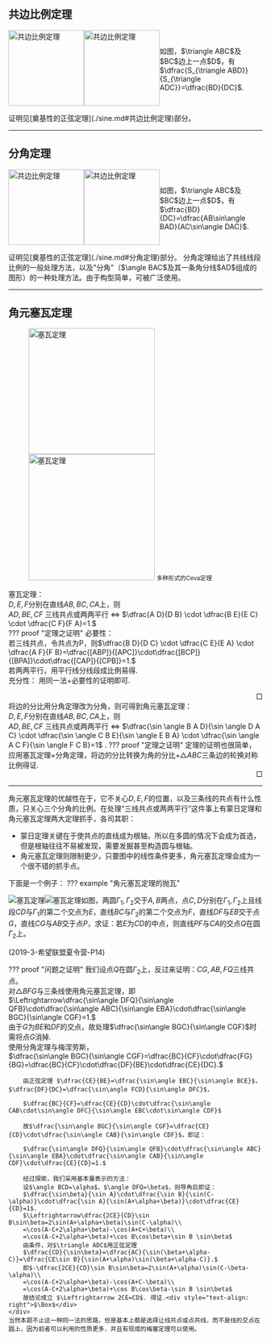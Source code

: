 ## 共边比例定理

<div>
    <img src="https://cdn.jsdelivr.net/gh/jayi0908/jayi0908-trigonometry@master/docs/image/fen_default.png" class="light-theme-image" alt="共边比例定理" style="height: 150px; float: left">
</div>
<div>
    <img src="https://cdn.jsdelivr.net/gh/jayi0908/jayi0908-trigonometry@master/docs/image/fen_slate.png" class="dark-theme-image" alt="共边比例定理" style="height: 150px; float: left">
</div>
<br>
<p style="margin-bottom: 8px;">
    如图，$\triangle ABC$及$BC$边上一点$D$，有$\dfrac{S_{\triangle ABD}}{S_{\triangle ADC}}=\dfrac{BD}{DC}$.
</p>
<br><br>
证明见[奠基性的正弦定理](./sine.md#共边比例定理)部分。  

---

## 分角定理

<div>
    <img src="https://cdn.jsdelivr.net/gh/jayi0908/jayi0908-trigonometry@master/docs/image/fen_default.png" class="light-theme-image" alt="共边比例定理" style="height: 150px; float: left">
</div>
<div>
    <img src="https://cdn.jsdelivr.net/gh/jayi0908/jayi0908-trigonometry@master/docs/image/fen_slate.png" class="dark-theme-image" alt="共边比例定理" style="height: 150px; float: left">
</div>
<br>
<p style="margin-bottom: 8px;">
    如图，$\triangle ABC$及$BC$边上一点$D$，有$\dfrac{BD}{DC}=\dfrac{AB\sin\angle BAD}{AC\sin\angle DAC}$.
</p>
<br><br>
证明见[奠基性的正弦定理](./sine.md#分角定理)部分。  
分角定理给出了共线线段比例的一般处理方法，以及"分角"（$\angle BAC$及其一条角分线$AD$组成的图形）的一种处理方法。由于构型简单，可被广泛使用。

---

## 角元塞瓦定理

<figure>
<img src="https://cdn.jsdelivr.net/gh/jayi0908/jayi0908-trigonometry@master/docs/image/ceva_default.png" class="light-theme-image" alt="塞瓦定理" style="height: 250px">
<img src="https://cdn.jsdelivr.net/gh/jayi0908/jayi0908-trigonometry@master/docs/image/ceva_slate.png" class="dark-theme-image" alt="塞瓦定理" style="height: 250px">
<!-- <figcaption> -->
<small>多种形式的Ceva定理</small>
<!-- </figcaption> -->
</figure>

塞瓦定理：  
$D,E,F$分别在直线$AB,BC,CA$上，则  
$AD,BE,CF$ 三线共点或两两平行 $\Leftrightarrow$ $\dfrac{A D}{D B} \cdot \dfrac{B E}{E C} \cdot \dfrac{C F}{F A}=1.$  
??? proof "定理之证明"
    必要性：  
    若三线共点，令共点为P，则$\dfrac{B D}{D C} \cdot \dfrac{C E}{E A} \cdot \dfrac{A F}{F B}=\dfrac{[ABP]}{[APC]}\cdot\dfrac{[BCP]}{[BPA]}\cdot\dfrac{[CAP]}{[CPB]}=1.$  
    若两两平行，用平行线分线段成比例易得.  
    充分性：
    用同一法+必要性的证明即可.<div style="text-align: right">$\Box$</div>
将边的分比用分角定理改为分角，则可得到角元塞瓦定理：  
$D,E,F$分别在直线$AB,BC,CA$上，则  
$A D,B E,C F$ 三线共点或两两平行 $\Leftrightarrow$ $\dfrac{\sin \angle B A D}{\sin \angle D A C} \cdot \dfrac{\sin \angle C B E}{\sin \angle E B A} \cdot \dfrac{\sin \angle A C F}{\sin \angle F C B}=1$ .
??? proof "定理之证明"
    定理的证明也很简单，应用塞瓦定理+分角定理，将边的分比转换为角的分比+$\triangle ABC$三条边的轮换对称比例得证.<div style="text-align: right">$\Box$</div>

---

角元塞瓦定理的优越性在于，它不关心$D,E,F$的位置，以及三条线的共点有什么性质，只关心三个分角的比例。在处理“三线共点或两两平行”这件事上有蒙日定理和角元塞瓦定理两大定理抓手，各司其职：

- 蒙日定理关键在于使共点的直线成为根轴，所以在多圆的情况下会成为首选，但是根轴往往不易被发现，需要发掘甚至构造圆与根轴。
- 角元塞瓦定理则限制更少，只要图中的线性条件更多，角元塞瓦定理会成为一个很不错的抓手点。

下面是一个例子：
??? example "角元塞瓦定理的抛瓦"
    <div style="flex-wrap: wrap;">
        <div style="flex: 1; max-width: 30%;">
            <img src="https://cdn.jsdelivr.net/gh/jayi0908/jayi0908-trigonometry@master/docs/image/ceva_eg_default.png" class="light-theme-image" alt="塞瓦定理" style="max-width: 100%; height: auto; float: left">
        </div>
        <div style="flex: 1; max-width: 30%;">
            <img src="https://cdn.jsdelivr.net/gh/jayi0908/jayi0908-trigonometry@master/docs/image/ceva_eg_slate.png" class="dark-theme-image" alt="塞瓦定理" style="max-width: 100%; height: auto; float: left">
        </div>
        <div style="flex: 1; max-width: 100%; align-items: center; ">
            <p>如图，两圆$\Gamma_1,\Gamma_2$交于$A,B$两点，点$C,D$分别在$\Gamma_1,\Gamma_2$上且线段$CD$与$\Gamma_1$的第二个交点为$E$，直线$BC$与$\Gamma_2$的第二个交点为$F$，直线$DF$与$EB$交于点$G$，直线$CG$与$AB$交于点$P$，求证：若$E$为$CD$的中点，则直线$PF$与$CA$的交点$Q$在圆$\Gamma_2$上。</p>
            <p>(2019-3-希望联盟夏令营-P14)</p>
        </div>
    </div>
    <div>
    ??? proof "问题之证明"
        我们设点$Q$在圆$\Gamma_2$上，反过来证明：$CG,AB,FQ$三线共点。  
        对$\triangle BFG$与三条线使用角元塞瓦定理，即  
        $\Leftrightarrow\dfrac{\sin\angle DFQ}{\sin\angle QFB}\cdot\dfrac{\sin\angle ABC}{\sin\angle EBA}\cdot\dfrac{\sin\angle BGC}{\sin\angle CGF}=1.$  
        由于$G$为$BE$和$DF$的交点，故处理$\dfrac{\sin\angle BGC}{\sin\angle CGF}$时需将点$G$消掉.  
        使用分角定理与梅涅劳斯，  
        $\dfrac{\sin\angle BGC}{\sin\angle CGF}=\dfrac{BC}{CF}\cdot\dfrac{FG}{BG}=\dfrac{BC}{CF}\cdot\dfrac{DF}{BE}\cdot\dfrac{CE}{DC}.$

        由正弦定理 $\dfrac{CE}{BE}=\dfrac{\sin\angle EBC}{\sin\angle BCE}$，$\dfrac{DF}{DC}=\dfrac{\sin\angle FCD}{\sin\angle DFC}$，

        $\dfrac{BC}{CF}=\dfrac{CE}{CD}\cdot\dfrac{\sin\angle CAB\cdot\sin\angle DFC}{\sin\angle EBC\cdot\sin\angle CDF}$

        故$\dfrac{\sin\angle BGC}{\sin\angle CGF}=\dfrac{CE}{CD}\cdot\dfrac{\sin\angle CAB}{\sin\angle CDF}$，即证：

        $\dfrac{\sin\angle DFQ}{\sin\angle QFB}\cdot\dfrac{\sin\angle ABC}{\sin\angle EBA}\cdot\dfrac{\sin\angle CAB}{\sin\angle CDF}\cdot\dfrac{CE}{CD}=1.$

        经过探索，我们采用基本量表示的方法：  
        设$\angle BCD=\alpha$，$\angle DFQ=\beta$，则导角后即证：  
        $\dfrac{\sin\beta}{\sin A}\cdot\dfrac{\sin B}{\sin(C-\alpha)}\cdot\dfrac{\sin A}{\sin(A+\alpha+\beta)}\cdot\dfrac{CE}{CD}=1$.  
        $\Leftrightarrow\dfrac{2CE}{CD}\sin B\sin\beta=2\sin(A+\alpha+\beta)\sin(C-\alpha)\\
        =\cos(A-C+2\alpha+\beta)-\cos(A+C+\beta)\\
        =\cos(A-C+2\alpha+\beta)+\cos B\cos\beta+\sin B \sin\beta$  
        由条件，对$\triangle ADC$用正弦定理  
        $\dfrac{CD}{\sin\beta}=\dfrac{AC}{\sin(\beta+\alpha-C)}=\dfrac{CE\sin B}{\sin(A+\alpha)\sin(\beta+\alpha-C)}.$  
        即$-\dfrac{2CE}{CD}\sin B\sin\beta=2\sin(A+\alpha)\sin(C-\beta-\alpha)\\
        =\cos(A-C+2\alpha+\beta)-\cos(A+C-\beta)\\
        =\cos(A-C+2\alpha+\beta)+\cos B\cos\beta-\sin B \sin\beta$  
        故结论成立 $\Leftrightarrow 2CE=CD$. 得证.<div style="text-align: right">$\Box$</div>
    </div>
    当然本题不止这一种同一法的思路，但是基本上都是选择让线共点或点共线，而不是线的交点在圆上，因为前者可以利用的性质更多，并且有现成的梅塞定理可以使用。
